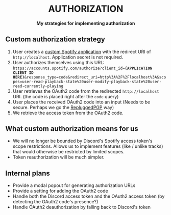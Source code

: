 <p>
  <h1 align="center">AUTHORIZATION</h1>
  <h4 align="center">My strategies for implementing authorization</h4>
</p>

## Custom authorization strategy

1. User creates a [custom Spotify application](https://developer.spotify.com/dashboard) with the redirect URI of `http://localhost`. Application secret is not required.  
2. User authorizes themselves using this URL:  
  <code>https:\//accounts.spotify.com/authorize?client_id=<strong>(APPLICATION CLIENT ID HERE)</strong>&response_type=code&redirect_uri=http%3A%2F%2Flocalhost%3A&scopes=user-read-playback-state%20user-modify-playback-state%20user-read-currently-playing</code>  
3. User retrieves the OAuth2 code from the redirected `http://localhost` URI. (the code is placed right after the `code` query)  
4. User places the received OAuth2 code into an input (Needs to be secure. Perhaps we go the [RepluggedPGP](https://github.com/SammCheese/RepluggedPGP) way)  
5. We retrieve the access token from the OAuth2 code.  

## What custom authorization means for us

- We will no longer be bounded by Discord's Spotify access token's scope restrictions. Allows us to implement features (like / unlike tracks) that would otherwise be restricted by limited scopes.  
- Token reauthorization will be much simpler.  

## Internal plans

- Provide a modal popout for generating authorization URLs  
- Provide a setting for adding the OAuth2 code  
- Handle both the Discord access token and the OAuth2 access token (by detecting the OAuth2 code's presence?)  
- Handle OAuth2 deauthorization by falling back to Discord's token  

